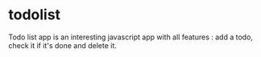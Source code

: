 # todolist

Todo list app is an interesting javascript app with all features : add a todo, check it if it's done and delete it.
